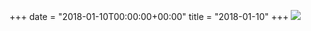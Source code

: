 +++
date = "2018-01-10T00:00:00+00:00"
title = "2018-01-10"
+++
<img class="img-fluid" src="/2018-01-10.jpg" />
